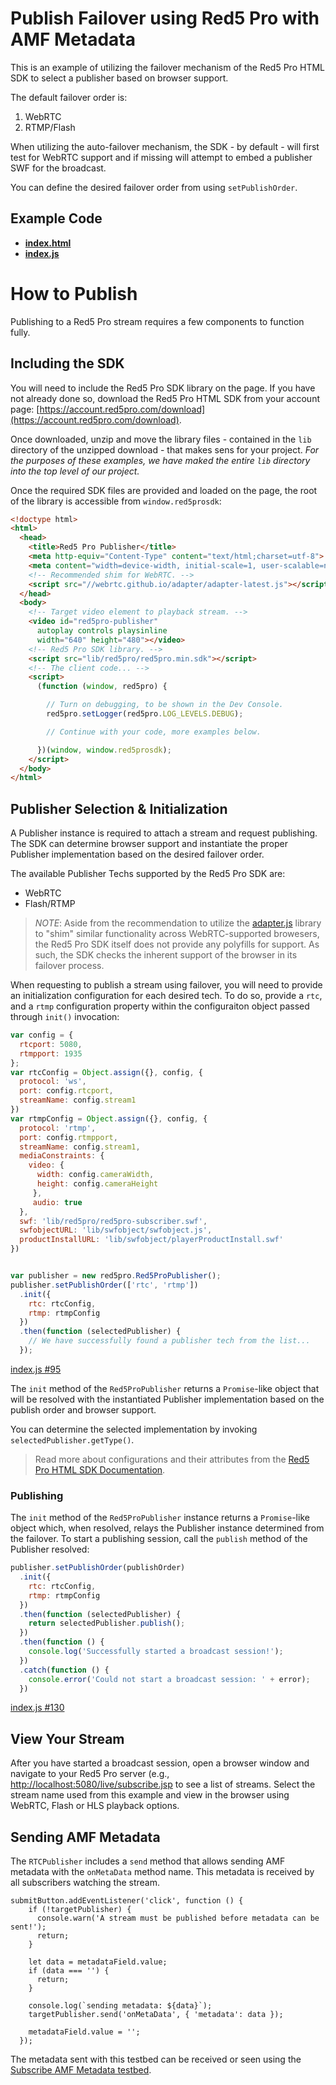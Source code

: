 # Publish Failover using Red5 Pro with AMF Metadata

This is an example of utilizing the failover mechanism of the Red5 Pro HTML SDK to select a publisher based on browser support.

The default failover order is:

1. WebRTC
2. RTMP/Flash

When utilizing the auto-failover mechanism, the SDK - by default - will first test for WebRTC support and if missing will attempt to embed a publisher SWF for the broadcast.

You can define the desired failover order from using `setPublishOrder`.

## Example Code
- **[index.html](index.html)**
- **[index.js](index.js)**

# How to Publish

Publishing to a Red5 Pro stream requires a few components to function fully.

## Including the SDK

You will need to include the Red5 Pro SDK library on the page. If you have not already done so, download the Red5 Pro HTML SDK from your account page: [https://account.red5pro.com/download](https://account.red5pro.com/download).

Once downloaded, unzip and move the library files - contained in the `lib` directory of the unzipped download - that makes sens for your project. _For the purposes of these examples, we have maked the entire `lib` directory into the top level of our project._

Once the required SDK files are provided and loaded on the page, the root of the library is accessible from `window.red5prosdk`:

```html
<!doctype html>
<html>
  <head>
    <title>Red5 Pro Publisher</title>
    <meta http-equiv="Content-Type" content="text/html;charset=utf-8">
    <meta content="width=device-width, initial-scale=1, user-scalable=no" name="viewport">
    <!-- Recommended shim for WebRTC. -->
    <script src="//webrtc.github.io/adapter/adapter-latest.js"></script>
  </head>
  <body>
    <!-- Target video element to playback stream. -->
    <video id="red5pro-publisher"
      autoplay controls playsinline
      width="640" height="480"></video>
    <!-- Red5 Pro SDK library. -->
    <script src="lib/red5pro/red5pro.min.sdk"></script>
    <!-- The client code... -->
    <script>
      (function (window, red5pro) {

        // Turn on debugging, to be shown in the Dev Console.
        red5pro.setLogger(red5pro.LOG_LEVELS.DEBUG);

        // Continue with your code, more examples below.

      })(window, window.red5prosdk);
    </script>
  </body>
</html>
```

## Publisher Selection & Initialization

A Publisher instance is required to attach a stream and request publishing. The SDK can determine browser support and instantiate the proper Publisher implementation based on the desired failover order.

The available Publisher Techs supported by the Red5 Pro SDK are:

* WebRTC
* Flash/RTMP

> *NOTE*: Aside from the recommendation to utilize the [adapter.js](https://github.com/webrtc/adapter) library to "shim" similar functionality across WebRTC-supported browesers, the Red5 Pro SDK itself does not provide any polyfills for support. As such, the SDK checks the inherent support of the browser in its failover process.

When requesting to publish a stream using failover, you will need to provide an initialization configuration for each desired tech. To do so, provide a `rtc`, and a `rtmp` configuration property within the configuraiton object passed through `init()` invocation:

```js
var config = {
  rtcport: 5080,
  rtmpport: 1935
};
var rtcConfig = Object.assign({}, config, {
  protocol: 'ws',
  port: config.rtcport,
  streamName: config.stream1
})
var rtmpConfig = Object.assign({}, config, {
  protocol: 'rtmp',
  port: config.rtmpport,
  streamName: config.stream1,
  mediaConstraints: {
    video: {
      width: config.cameraWidth,
      height: config.cameraHeight
     },
     audio: true
  },
  swf: 'lib/red5pro/red5pro-subscriber.swf',
  swfobjectURL: 'lib/swfobject/swfobject.js',
  productInstallURL: 'lib/swfobject/playerProductInstall.swf'
})


var publisher = new red5pro.Red5ProPublisher();
publisher.setPublishOrder(['rtc', 'rtmp'])
  .init({
    rtc: rtcConfig,
    rtmp: rtmpConfig
  })
  .then(function (selectedPublisher) {
    // We have successfully found a publisher tech from the list...
  });
```

[index.js #95](index.js#L95)

The `init` method of the `Red5ProPublisher` returns a `Promise`-like object that will be resolved with the instantiated Publisher implementation based on the publish order and browser support.

You can determine the selected implementation by invoking `selectedPublisher.getType()`.

> Read more about configurations and their attributes from the [Red5 Pro HTML SDK Documentation](https://red5pro.com/docs/client/webrtc/publisher/overview/).

### Publishing

The `init` method of the `Red5ProPublisher` instance returns a `Promise`-like object which, when resolved, relays the Publisher instance determined from the failover. To start a publishing session, call the `publish` method of the Publisher resolved:

```js
publisher.setPublishOrder(publishOrder)
  .init({
    rtc: rtcConfig,
    rtmp: rtmpConfig
  })
  .then(function (selectedPublisher) {
    return selectedPublisher.publish();
  })
  .then(function () {
    console.log('Successfully started a broadcast session!');
  })
  .catch(function () {
    console.error('Could not start a broadcast session: ' + error);
  })
```

[index.js #130](index.js#L130)

## View Your Stream

After you have started a broadcast session, open a browser window and navigate to your Red5 Pro server (e.g., [http://localhost:5080/live/subscribe.jsp](http://localhost:5080/live/subscribe.jsp) to see a list of streams. Select the stream name used from this example and view in the browser using WebRTC, Flash or HLS playback options.

## Sending AMF Metadata

The `RTCPublisher` includes a `send` method that allows sending AMF metadata with the `onMetaData` method name. This metadata is received by all subscribers watching the stream. 

```
submitButton.addEventListener('click', function () {
    if (!targetPublisher) {
      console.warn('A stream must be published before metadata can be sent!');
      return;
    }

    let data = metadataField.value;
    if (data === '') {
      return;
    }

    console.log(`sending metadata: ${data}`);
    targetPublisher.send('onMetaData', { 'metadata': data });

    metadataField.value = '';
  });
  ```

The metadata sent with this testbed can be received or seen using the [Subscribe AMF Metadata testbed](../subscribeAMFMetadata/index.html).